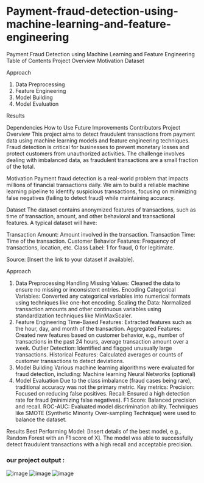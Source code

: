 # Payment-fraud-detection-using-machine-learning-and-feature-engineering


Payment Fraud Detection using Machine Learning and Feature Engineering
Table of Contents
Project Overview
Motivation
Dataset

Approach

1. Data Preprocessing
2. Feature Engineering
3. Model Building
4. Model Evaluation
   
Results

Dependencies
How to Use
Future Improvements
Contributors
Project Overview
This project aims to detect fraudulent transactions from payment data using machine learning models and feature engineering techniques. Fraud detection is critical for businesses to prevent monetary losses and protect customers from unauthorized activities. The challenge involves dealing with imbalanced data, as fraudulent transactions are a small fraction of the total.

Motivation
Payment fraud detection is a real-world problem that impacts millions of financial transactions daily. We aim to build a reliable machine learning pipeline to identify suspicious transactions, focusing on minimizing false negatives (failing to detect fraud) while maintaining accuracy.

Dataset
The dataset contains anonymized features of transactions, such as time of transaction, amount, and other behavioral and transactional features. A typical dataset will have:

Transaction Amount: Amount involved in the transaction.
Transaction Time: Time of the transaction.
Customer Behavior Features: Frequency of transactions, location, etc.
Class Label: 1 for fraud, 0 for legitimate.

Source:
[Insert the link to your dataset if available].

Approach
1. Data Preprocessing
Handling Missing Values: Cleaned the data to ensure no missing or inconsistent entries.
Encoding Categorical Variables: Converted any categorical variables into numerical formats using techniques like one-hot encoding.
Scaling the Data: Normalized transaction amounts and other continuous variables using standardization techniques like MinMaxScaler.
2. Feature Engineering
Time-Based Features: Extracted features such as the hour, day, and month of the transaction.
Aggregated Features: Created new features based on customer behavior, e.g., number of transactions in the past 24 hours, average transaction amount over a week.
Outlier Detection: Identified and flagged unusually large transactions.
Historical Features: Calculated averages or counts of customer transactions to detect deviations.
3. Model Building
Various machine learning algorithms were evaluated for fraud detection, including:
Machine learning
Neural Networks (optional)
4. Model Evaluation
Due to the class imbalance (fraud cases being rare), traditional accuracy was not the primary metric.
Key metrics:
Precision: Focused on reducing false positives.
Recall: Ensured a high detection rate for fraud (minimizing false negatives).
F1 Score: Balanced precision and recall.
ROC-AUC: Evaluated model discrimination ability.
Techniques like SMOTE (Synthetic Minority Over-sampling Technique) were used to balance the dataset.


Results
Best Performing Model: [Insert details of the best model, e.g., Random Forest with an F1 score of X].
The model was able to successfully detect fraudulent transactions with a high recall and acceptable precision.
### our project output :
![image](https://github.com/user-attachments/assets/96b605ba-d8b5-46f5-8135-50a3995b31af)
![image](https://github.com/user-attachments/assets/a3d1df27-de48-4751-8096-624eb2e477b1)
![image](https://github.com/user-attachments/assets/7f922c06-1aca-47c9-8eae-de374c70d533)



